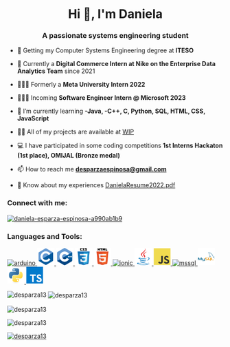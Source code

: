 <h1 align="center">Hi 👋, I'm Daniela</h1>
<h3 align="center">A passionate systems engineering student</h3>

- 📖 Getting my Computer Systems Engineering degree at **ITESO**
- 👟 Currently a **Digital Commerce Intern at Nike on the Enterprise Data Analytics Team** since 2021

- 👩🏻‍💻 Formerly a **Meta University Intern 2022**

- 👩🏻‍💻 Incoming **Software Engineer Intern @ Microsoft 2023**

- 🌱 I’m currently learning **-Java, -C++, C,  Python, SQL, HTML, CSS, JavaScript**

- 👨‍💻 All of my projects are available at [WIP](WIP)

- 💻 I have participated in some coding competitions **1st Interns Hackaton (1st place), OMIJAL (Bronze medal)**

- 📫 How to reach me **desparzaespinosa@gmail.com**

- 📄 Know about my experiences [DanielaResume2022.pdf](https://github.com/desparza13/desparza13/files/9628182/DanielaResume2022.pdf)

<h3 align="left">Connect with me:</h3>
<p align="left">
<a href="https://linkedin.com/in/daniela-esparza-espinosa-a990ab1b9" target="blank"><img align="center" src="https://raw.githubusercontent.com/rahuldkjain/github-profile-readme-generator/master/src/images/icons/Social/linked-in-alt.svg" alt="daniela-esparza-espinosa-a990ab1b9" height="30" width="40" /></a>
</p>

<h3 align="left">Languages and Tools:</h3>
<p align="left"> <a href="https://www.arduino.cc/" target="_blank" rel="noreferrer"> <img src="https://cdn.worldvectorlogo.com/logos/arduino-1.svg" alt="arduino" width="40" height="40"/> </a> <a href="https://www.cprogramming.com/" target="_blank" rel="noreferrer"> <img src="https://raw.githubusercontent.com/devicons/devicon/master/icons/c/c-original.svg" alt="c" width="40" height="40"/> </a> <a href="https://www.w3schools.com/cpp/" target="_blank" rel="noreferrer"> <img src="https://raw.githubusercontent.com/devicons/devicon/master/icons/cplusplus/cplusplus-original.svg" alt="cplusplus" width="40" height="40"/> </a> <a href="https://www.w3schools.com/css/" target="_blank" rel="noreferrer"> <img src="https://raw.githubusercontent.com/devicons/devicon/master/icons/css3/css3-original-wordmark.svg" alt="css3" width="40" height="40"/> </a> <a href="https://www.w3.org/html/" target="_blank" rel="noreferrer"> <img src="https://raw.githubusercontent.com/devicons/devicon/master/icons/html5/html5-original-wordmark.svg" alt="html5" width="40" height="40"/> </a> <a href="https://ionicframework.com" target="_blank" rel="noreferrer"> <img src="https://upload.wikimedia.org/wikipedia/commons/d/d1/Ionic_Logo.svg" alt="ionic" width="40" height="40"/> </a> <a href="https://www.java.com" target="_blank" rel="noreferrer"> <img src="https://raw.githubusercontent.com/devicons/devicon/master/icons/java/java-original.svg" alt="java" width="40" height="40"/> </a> <a href="https://developer.mozilla.org/en-US/docs/Web/JavaScript" target="_blank" rel="noreferrer"> <img src="https://raw.githubusercontent.com/devicons/devicon/master/icons/javascript/javascript-original.svg" alt="javascript" width="40" height="40"/> </a> <a href="https://www.microsoft.com/en-us/sql-server" target="_blank" rel="noreferrer"> <img src="https://www.svgrepo.com/show/303229/microsoft-sql-server-logo.svg" alt="mssql" width="40" height="40"/> </a> <a href="https://www.mysql.com/" target="_blank" rel="noreferrer"> <img src="https://raw.githubusercontent.com/devicons/devicon/master/icons/mysql/mysql-original-wordmark.svg" alt="mysql" width="40" height="40"/> </a> <a href="https://www.python.org" target="_blank" rel="noreferrer"> <img src="https://raw.githubusercontent.com/devicons/devicon/master/icons/python/python-original.svg" alt="python" width="40" height="40"/> </a> <a href="https://www.typescriptlang.org/" target="_blank" rel="noreferrer"> <img src="https://raw.githubusercontent.com/devicons/devicon/master/icons/typescript/typescript-original.svg" alt="typescript" width="40" height="40"/> </a> </p>

<p><img align="left" src="https://github-readme-stats.vercel.app/api/top-langs?username=desparza13&show_icons=true&locale=en&layout=compact" alt="desparza13" /></p>

<p>&nbsp;<img align="center" src="https://github-readme-stats.vercel.app/api?username=desparza13&show_icons=true&locale=en" alt="desparza13" /></p>

<p><img align="center" src="https://github-readme-streak-stats.herokuapp.com/?user=desparza13&" alt="desparza13" /></p>

<p align="left"> <img src="https://komarev.com/ghpvc/?username=desparza13&label=Profile%20views&color=0e75b6&style=flat" alt="desparza13" /> </p>

<p align="left"> <a href="https://github.com/ryo-ma/github-profile-trophy"><img src="https://github-profile-trophy.vercel.app/?username=desparza13" alt="desparza13" /></a> </p>
